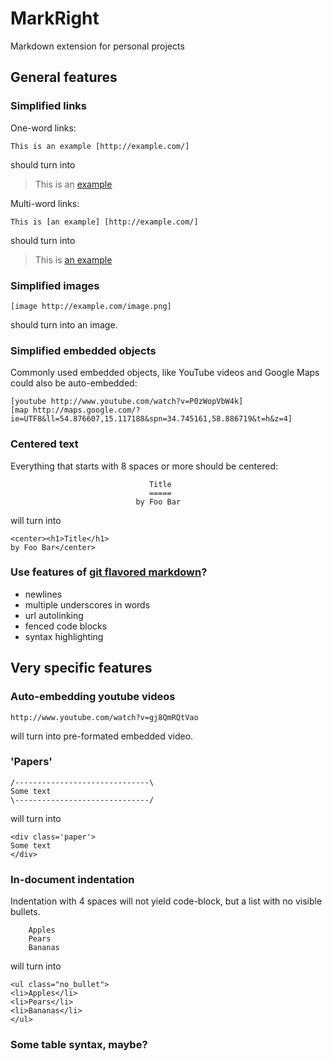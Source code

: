 MarkRight
=======
Markdown extension for personal projects


## General features

### Simplified links

One-word links:

    This is an example [http://example.com/]

should turn into

> This is an [example](http://example.com/)

Multi-word links:

    This is [an example] [http://example.com/]

should turn into

> This is [an example](http://example.com/)

### Simplified images

    [image http://example.com/image.png]

should turn into an image.

### Simplified embedded objects

Commonly used embedded objects, like YouTube videos and Google Maps could also be auto-embedded:

    [youtube http://www.youtube.com/watch?v=P0zWopVbW4k]
    [map http://maps.google.com/?ie=UTF8&ll=54.876607,15.117188&spn=34.745161,58.886719&t=h&z=4]

### Centered text

Everything that starts with 8 spaces or more should be centered:

                                   Title                               
                                   =====
                                by Foo Bar

will turn into

    <center><h1>Title</h1> 
    by Foo Bar</center>

### Use features of [git flavored markdown](https://github.com/blog/832-rolling-out-the-redcarpet)? 
 - newlines
 - multiple underscores in words
 - url autolinking
 - fenced code blocks
 - syntax highlighting

## Very specific features

### Auto-embedding youtube videos

    http://www.youtube.com/watch?v=gj8QmRQtVao

will turn into pre-formated embedded video.

### 'Papers'

    /------------------------------\
    Some text
    \------------------------------/

will turn into

    <div class='paper'>
    Some text
    </div>

### In-document indentation

Indentation with 4 spaces will not yield code-block, but a list with no visible bullets.

        Apples
        Pears
        Bananas

will turn into

    <ul class="no_bullet">
    <li>Apples</li>
    <li>Pears</li>
    <li>Bananas</li>
    </ul>

### Some table syntax, maybe?